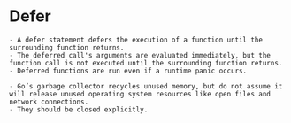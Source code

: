 # Defer

    - A defer statement defers the execution of a function until the surrounding function returns.
    - The deferred call's arguments are evaluated immediately, but the function call is not executed until the surrounding function returns.
    - Deferred functions are run even if a runtime panic occurs.

    - Go’s garbage collector recycles unused memory, but do not assume it will release unused operating system resources like open files and network connections.
    - They should be closed explicitly.
